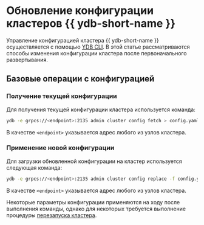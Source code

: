 # Обновление конфигурации кластеров {{ ydb-short-name }}

Управление конфигурацией кластера {{ ydb-short-name }} осуществляется с помощью [YDB CLI](../../../reference/ydb-cli/index.md). В этой статье рассматриваются способы изменения конфигурации кластера после первоначального развертывания.

## Базовые операции с конфигурацией

### Получение текущей конфигурации

Для получения текущей конфигурации кластера используется команда:

```bash
ydb -e grpcs://<endpoint>:2135 admin cluster config fetch > config.yaml
```

В качестве `<endpoint>` указывается адрес любого из узлов кластера.

### Применение новой конфигурации

Для загрузки обновленной конфигурации на кластер используется следующая команда:

```bash
ydb -e grpcs://<endpoint>:2135 admin cluster config replace -f config.yaml
```

В качестве `<endpoint>` указывается адрес любого из узлов кластера.

Некоторые параметры конфигурации применяются на ходу после выполнения команды, однако для некоторых требуется выполнение процедуры [перезапуска кластера](../../../reference/ydbops/rolling-restart-scenario.md).
